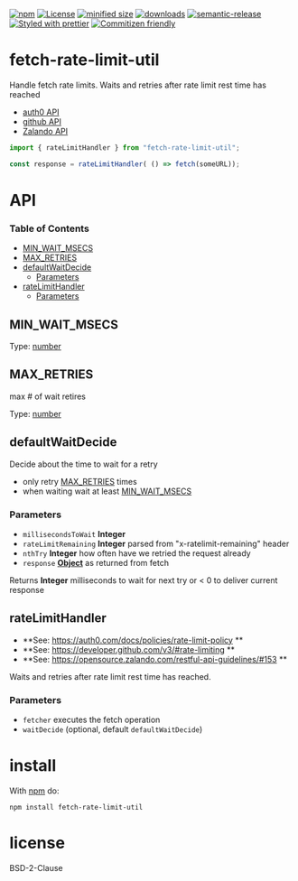 [![npm](https://img.shields.io/npm/v/fetch-rate-limit-util.svg)](https://www.npmjs.com/package/fetch-rate-limit-util)
[![License](https://img.shields.io/badge/License-BSD%203--Clause-blue.svg)](https://opensource.org/licenses/BSD-3-Clause)
[![minified size](https://badgen.net/bundlephobia/min/fetch-rate-limit-util)](https://bundlephobia.com/result?p=fetch-rate-limit-util)
[![downloads](http://img.shields.io/npm/dm/fetch-rate-limit-util.svg?style=flat-square)](https://npmjs.org/package/fetch-rate-limit-util)
[![semantic-release](https://img.shields.io/badge/%20%20%F0%9F%93%A6%F0%9F%9A%80-semantic--release-e10079.svg)](https://github.com/arlac77/fetch-rate-limit-util.git)
[![Styled with prettier](https://img.shields.io/badge/styled_with-prettier-ff69b4.svg)](https://github.com/prettier/prettier)
[![Commitizen friendly](https://img.shields.io/badge/commitizen-friendly-brightgreen.svg)](http://commitizen.github.io/cz-cli/)

# fetch-rate-limit-util

Handle fetch rate limits.
Waits and retries after rate limit rest time has reached

-   [auth0 API](https://auth0.com/docs/policies/rate-limit-policy)
-   [github API](https://developer.github.com/v3/#rate-limiting)
-   [Zalando API](https://opensource.zalando.com/restful-api-guidelines/#153)

```js
import { rateLimitHandler } from "fetch-rate-limit-util";

const response = rateLimitHandler( () => fetch(someURL));
```

# API

<!-- Generated by documentation.js. Update this documentation by updating the source code. -->

### Table of Contents

-   [MIN_WAIT_MSECS](#min_wait_msecs)
-   [MAX_RETRIES](#max_retries)
-   [defaultWaitDecide](#defaultwaitdecide)
    -   [Parameters](#parameters)
-   [rateLimitHandler](#ratelimithandler)
    -   [Parameters](#parameters-1)

## MIN_WAIT_MSECS

Type: [number](https://developer.mozilla.org/docs/Web/JavaScript/Reference/Global_Objects/Number)

## MAX_RETRIES

max # of wait retires

Type: [number](https://developer.mozilla.org/docs/Web/JavaScript/Reference/Global_Objects/Number)

## defaultWaitDecide

Decide about the time to wait for a retry

-   only retry [MAX_RETRIES](#max_retries) times
-   when waiting wait at least [MIN_WAIT_MSECS](#min_wait_msecs)

### Parameters

-   `millisecondsToWait` **Integer** 
-   `rateLimitRemaining` **Integer** parsed from "x-ratelimit-remaining" header
-   `nthTry` **Integer** how often have we retried the request already
-   `response` **[Object](https://developer.mozilla.org/docs/Web/JavaScript/Reference/Global_Objects/Object)** as returned from fetch

Returns **Integer** milliseconds to wait for next try or &lt; 0 to deliver current response

## rateLimitHandler

-   **See: <https://auth0.com/docs/policies/rate-limit-policy>
    **
-   **See: <https://developer.github.com/v3/#rate-limiting>
    **
-   **See: <https://opensource.zalando.com/restful-api-guidelines/#153>
    **

Waits and retries after rate limit rest time has reached.

### Parameters

-   `fetcher`  executes the fetch operation
-   `waitDecide`   (optional, default `defaultWaitDecide`)

# install

With [npm](http://npmjs.org) do:

```shell
npm install fetch-rate-limit-util
```

# license

BSD-2-Clause
